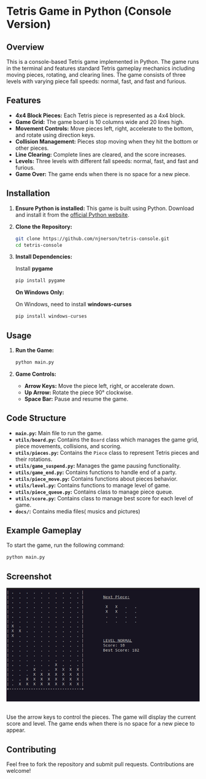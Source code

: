# Tetris Game in Python (Console Version)

## Overview

This is a console-based Tetris game implemented in Python. The game runs in the terminal and features standard Tetris gameplay mechanics including moving pieces, rotating, and clearing lines. The game consists of three levels with varying piece fall speeds: normal, fast, and fast and furious.

## Features

- **4x4 Block Pieces:** Each Tetris piece is represented as a 4x4 block.
- **Game Grid:** The game board is 10 columns wide and 20 lines high.
- **Movement Controls:** Move pieces left, right, accelerate to the bottom, and rotate using direction keys.
- **Collision Management:** Pieces stop moving when they hit the bottom or other pieces.
- **Line Clearing:** Complete lines are cleared, and the score increases.
- **Levels:** Three levels with different fall speeds: normal, fast, and fast and furious.
- **Game Over:** The game ends when there is no space for a new piece.

## Installation

1. **Ensure Python is installed:** This game is built using Python. Download and install it from the [official Python website](https://www.python.org/downloads/).

2. **Clone the Repository:**

   ```bash
   git clone https://github.com/njnerson/tetris-console.git
   cd tetris-console
   ```

3. **Install Dependencies:**

   Install **pygame**

   ```bash
   pip install pygame
   ```

   **On Windows Only:**

   On Windows, need to install **windows-curses**

   ```bash
   pip install windows-curses
   ```

## Usage

1. **Run the Game:**

   ```bash
   python main.py
   ```

2. **Game Controls:**
   - **Arrow Keys:** Move the piece left, right, or accelerate down.
   - **Up Arrow:** Rotate the piece 90° clockwise.
   - **Space Bar:** Pause and resume the game.

## Code Structure

- **`main.py`:** Main file to run the game.
- **`utils/board.py`:** Contains the `Board` class which manages the game grid, piece movements, collisions, and scoring.
- **`utils/pieces.py`:** Contains the `Piece` class to represent Tetris pieces and their rotations.
- **`utils/game_suspend.py`:** Manages the game pausing functionality.
- **`utils/game_end.py`:** Contains functions to handle end of a party.
- **`utils/piece_move.py`:** Contains functions about pieces behavior.
- **`utils/level.py`:** Contains functions to manage level of game.
- **`utils/piece_queue.py`:** Contains class to manage piece queue.
- **`utils/score.py`:** Contains class to manage best score for each level of game.
- **`docs/`:** Contains media files( musics and pictures)

## Example Gameplay

To start the game, run the following command:

```bash
python main.py
```

## Screenshot

![Application Screenshot](docs/tetris-console.png)

##

Use the arrow keys to control the pieces. The game will display the current score and level. The game ends when there is no space for a new piece to appear.

## Contributing

Feel free to fork the repository and submit pull requests. Contributions are welcome!
